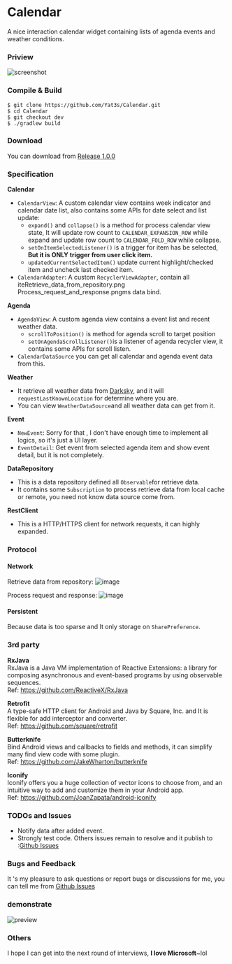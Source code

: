 # Calendar
A nice interaction calendar widget containing lists of agenda events and weather conditions.

### Priview
![screenshot](https://cloud.githubusercontent.com/assets/14801837/26261424/a228a836-3d03-11e7-8d32-b595b7514ab1.png)

### Compile & Build
```
$ git clone https://github.com/Yat3s/Calendar.git
$ cd Calendar
$ git checkout dev
$ ./gradlew build
```

### Download
You can download from [Release 1.0.0](https://github.com/Yat3s/Calendar/releases/download/1.0.0/Calendar.apk)

### Specification
**Calendar**
-  `CalendarView`:  A custom calendar view contains week indicator and calendar date list,  also contains some APIs for date select and list update:
	- `expand()` and `collapse()`  is a method for process calendar view state, It will update row count to `CALENDAR_EXPANSION_ROW` while expand and update row count to `CALENDAR_FOLD_ROW` while collapse.
	- `setOnItemSelectedListener()` is a trigger for item has be selected, **But it is ONLY trigger from user click item.**  
	- `updatedCurrentSelectedItem()` update current highlight/checked item and uncheck last checked item.
- `CalendarAdapter`: A custom `RecyclerViewAdapter`,  contain all iteRetrieve_data_from_repository.png
                                                                     Process_request_and_response.pngms data bind.

**Agenda**
- `AgendaView`: A custom agenda view contains a event list and recent weather data.
	- `scrollToPosition()` is method for agenda scroll to target position
	- `setOnAgendaScrollListener()`is a listener of agenda recycler view, it contains some APIs for scroll listen.
- `CalendarDataSource` you can get all calendar and agenda event data from this.

**Weather**
- It retrieve all weather data from [Darksky](https://darksky.net),  and it will `requestLastKnownLocation` for determine where you are.
- You can view `WeatherDataSource`and all weather data can get from it.

**Event**
- `NewEvent`:  Sorry for that , I don't have enough time to implement all logics, so it's just a UI layer.
- `EventDetail`:  Get event from selected agenda item and show event detail, but it is not completely.

**DataRepository**
- This is a data repository defined all `Observable`for retrieve data.
- It contains some `Subscription` to process retrieve data from local cache or remote, you need not know data source come from.

**RestClient**
- This is a HTTP/HTTPS client for network requests, it can highly expanded.


### Protocol
#### Network
Retrieve data from repository:
![image](https://cloud.githubusercontent.com/assets/14801837/26238642/7e58389c-3cac-11e7-89aa-9dea0a0eebdc.png)

Process request and response:
![image](https://cloud.githubusercontent.com/assets/14801837/26238781/24a6a8dc-3cad-11e7-934a-e9bfdd3a2565.png)
#### Persistent
Because data is too sparse and It only storage on `SharePreference`.

### 3rd party
**RxJava**  
RxJava is a Java VM implementation of Reactive Extensions: a library for composing asynchronous and event-based programs by using observable sequences.  
Ref: https://github.com/ReactiveX/RxJava

**Retrofit**  
A type-safe HTTP client for Android and Java by Square, Inc. and It is flexible for add interceptor and converter.  
Ref: https://github.com/square/retrofit

**Butterknife**  
Bind Android views and callbacks to fields and methods,  it can simplify many find view code with some plugin.  
Ref: https://github.com/JakeWharton/butterknife

**Iconify**  
Iconify offers you a huge collection of vector icons to choose from, and an intuitive way to add and customize them in your Android app.  
Ref: https://github.com/JoanZapata/android-iconify

### TODOs and Issues
- Notify data after added event.
- Strongly test code.
Others issues remain to resolve and it publish to :[Github Issues](https://github.com/Yat3s/Calendar/issues)

### Bugs and Feedback
It 's my pleasure to ask questions or report bugs or discussions for me, you can tell me from [Github Issues](https://github.com/Yat3s/Calendar/issues)

### demonstrate
![preview](https://cloud.githubusercontent.com/assets/14801837/26260749/005f4f7a-3d01-11e7-962f-55cfaa099c76.gif)

### Others
I hope I can get into the next round of interviews, **I love Microsoft**~lol
